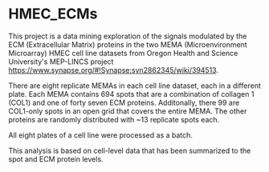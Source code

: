 # HMEC_ECMs

This project is a data mining exploration of the signals modulated by the ECM (Extracellular Matrix) proteins in the two MEMA (Microenvironment Microarray) HMEC cell line datasets from Oregon Health and Science University's MEP-LINCS project https://www.synapse.org/#!Synapse:syn2862345/wiki/394513.  

There are eight replicate MEMAs in each cell line dataset, each in a different plate. Each MEMA contains 694 spots that are a combination of collagen 1 (COL1) and one of forty seven ECM proteins. Additonally, there 99 are COL1-only spots in an open grid that covers the entire MEMA. The other proteins are randomly distributed with ~13 replicate spots each. 

All eight plates of a cell line were processed as a batch.

This analysis is based on cell-level data that has been summarized to the spot and ECM protein levels. 

